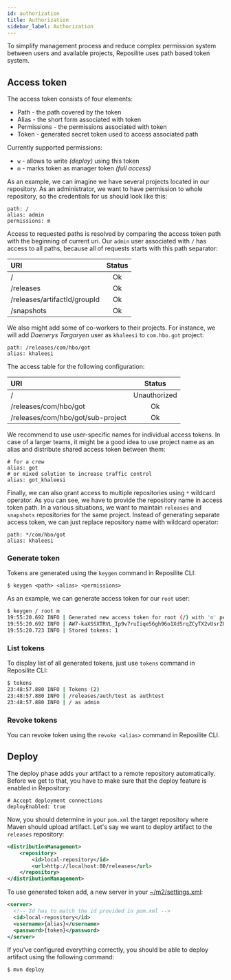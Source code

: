 ```yaml
---
id: authorization
title: Authorization
sidebar_label: Authorization
---
```


To simplify management process and reduce complex permission system between users and available projects,
Reposilite uses path based token system.

## Access token
The access token consists of four elements:

* Path - the path covered by the token
* Alias - the short form associated with token
* Permissions - the permissions associated with token
* Token - generated secret token used to access associated path

Currently supported permissions:

* `w` - allows to write *(deploy)* using this token
* `m` - marks token as manager token *(full access)*

As an example, we can imagine we have several projects located in our repository. 
As an administrator, we want to have permission to whole repository, so the credentials for us should look like this:

```properties
path: /
alias: admin
permissions: m
```

Access to requested paths is resolved by comparing the access token path with the beginning of current uri. Our `admin` user associated with `/` has access to all paths, because all of requests starts with this path separator:

| URI | Status |
| :-- | :----: |
| / | Ok |
|/releases | Ok |
|/releases/artifactId/groupId | Ok |
|/snapshots | Ok |

We also might add some of co-workers to their projects. 
For instance, we will add *Daenerys Targaryen* user as `khaleesi` to `com.hbo.got` project:

```properties
path: /releases/com/hbo/got
alias: khaleesi
```

The access table for the following configuration:

| URI | Status |
| :-- | :----: |
| / | Unauthorized |
| /releases/com/hbo/got | Ok |
| /releases/com/hbo/got/sub-project | Ok |

We recommend to use user-specific names for individual access tokens.
In case of a larger teams, 
it might be a good idea to use project name as an alias and distribute shared access token between them:

```properties
# for a crew
alias: got
# or mixed solution to increase traffic control
alias: got_khaleesi
```

Finally, we can also grant access to multiple repositories using `*` wildcard operator.
As you can see, we have to provide the repository name in access token path. 
In a various situations, we want to maintain `releases` and `snapshots` repositories for the same project.
Instead of generating separate access token, we can just replace repository name with wildcard operator:

```properties
path: */com/hbo/got
alias: khaleesi
```

### Generate token
Tokens are generated using the `keygen` command in Reposilite CLI:

```log
$ keygen <path> <alias> <permissions>
```

As an example, we can generate access token for our `root` user:

```bash
$ keygen / root m
19:55:20.692 INFO | Generated new access token for root (/) with 'm' permissions
19:55:20.692 INFO | AW7-kaXSSXTRVL_Ip9v7ruIiqe56gh96o1XdSrqZCyTX2vUsrZU3roVOfF-YYF-y
19:55:20.723 INFO | Stored tokens: 1
```

### List tokens
To display list of all generated tokens, just use `tokens` command in Reposilite CLI:

```bash
$ tokens
23:48:57.880 INFO | Tokens (2)
23:48:57.880 INFO | /releases/auth/test as authtest
23:48:57.880 INFO | / as admin
```

### Revoke tokens
You can revoke token using the `revoke <alias>` command in Reposilite CLI.

## Deploy
The deploy phase adds your artifact to a remote repository automatically.
Before we get to that, you have to make sure that the deploy feature is enabled in Repository:

```properties
# Accept deployment connections
deployEnabled: true
```

Now, you should determine in your `pom.xml` the target repository where Maven should upload artifact.
Let's say we want to deploy artifact to the `releases` repository:

```xml
<distributionManagement>
    <repository>
        <id>local-repository</id>
        <url>http://localhost:80/releases</url>
    </repository>
</distributionManagement>
```

To use generated token add, a new server in your [~/m2/settings.xml](https://maven.apache.org/settings.html):

```xml
<server>
  <!-- Id has to match the id provided in pom.xml -->
  <id>local-repository</id>
  <username>{alias}</username>
  <password>{token}</password>
</server>
```

If you've configured everything correctly, you should be able to deploy artifact using the following command:

```bash
$ mvn deploy
```